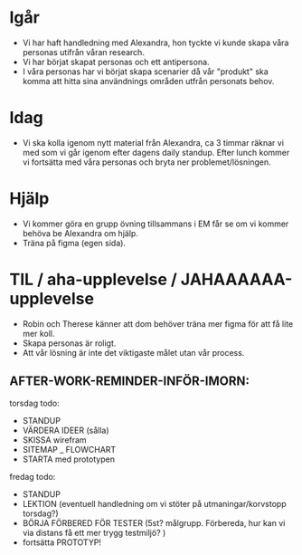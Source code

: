 # Igår

- Vi har haft handledning med Alexandra, hon tyckte vi kunde skapa våra personas utifrån våran research.
- Vi har börjat skapat personas och ett antipersona.
- I våra personas har vi börjat skapa scenarier då vår "produkt" ska komma att hitta sina användnings områden utfrån personats behov.

# Idag

- Vi ska kolla igenom nytt material från Alexandra, ca 3 timmar räknar vi med som vi går igenom efter dagens daily standup. Efter lunch kommer vi fortsätta med våra personas och bryta ner problemet/lösningen.

# Hjälp

- Vi kommer göra en grupp övning tillsammans i EM får se om vi kommer behöva be Alexandra om hjälp.
- Träna på figma (egen sida).

# TIL / aha-upplevelse / JAHAAAAAA-upplevelse

- Robin och Therese känner att dom behöver träna mer figma för att få lite mer koll.
- Skapa personas är roligt.
- Att vår lösning är inte det viktigaste målet utan vår process.

## AFTER-WORK-REMINDER-INFÖR-IMORN:

torsdag todo:

- STANDUP
- VÄRDERA IDEER (sålla)
- SKISSA wirefram
- SITEMAP \_ FLOWCHART
- STARTA med prototypen

fredag todo:

- STANDUP
- LEKTION (eventuell handledning om vi stöter på utmaningar/korvstopp torsdag?)
- BÖRJA FÖRBERED FÖR TESTER (5st? målgrupp. Förbereda, hur kan vi via distans få ett mer trygg testmiljö? )
- fortsätta PROTOTYP!
